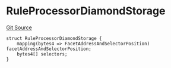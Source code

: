 # RuleProcessorDiamondStorage
[Git Source](https://github.com/thrackle-io/tron/blob/fceb75bbcbc9fcccdbb0ae49e82ea903ed8190d1/src/economic/ruleProcessor/RuleProcessorDiamondLib.sol)


```solidity
struct RuleProcessorDiamondStorage {
    mapping(bytes4 => FacetAddressAndSelectorPosition) facetAddressAndSelectorPosition;
    bytes4[] selectors;
}
```

